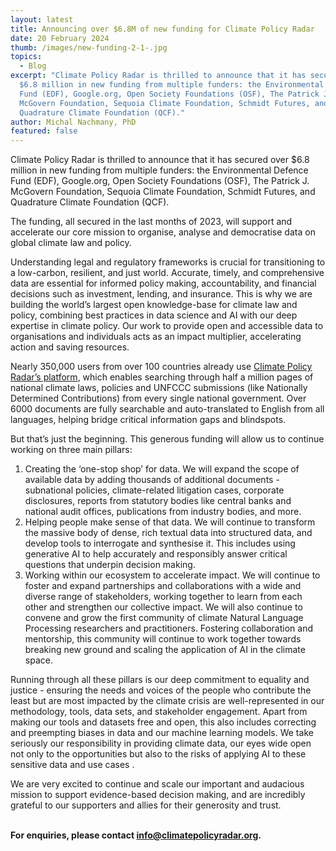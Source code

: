 ```yaml
---
layout: latest
title: Announcing over $6.8M of new funding for Climate Policy Radar
date: 20 February 2024
thumb: /images/new-funding-2-1-.jpg
topics:
  - Blog
excerpt: "Climate Policy Radar is thrilled to announce that it has secured over
  $6.8 million in new funding from multiple funders: the Environmental Defence
  Fund (EDF), Google.org, Open Society Foundations (OSF), The Patrick J.
  McGovern Foundation, Sequoia Climate Foundation, Schmidt Futures, and
  Quadrature Climate Foundation (QCF)."
author: Michal Nachmany, PhD
featured: false
---
```

Climate Policy Radar is thrilled to announce that it has secured over $6.8 million in new funding from multiple funders: the Environmental Defence Fund (EDF), Google.org, Open Society Foundations (OSF), The Patrick J. McGovern Foundation, Sequoia Climate Foundation, Schmidt Futures, and Quadrature Climate Foundation (QCF).



The funding, all secured in the last months of 2023, will support and accelerate our core mission to organise, analyse and democratise data on global climate law and policy.



Understanding legal and regulatory frameworks is crucial for transitioning to a low-carbon, resilient, and just world. Accurate, timely, and comprehensive data are essential for informed policy making, accountability, and financial decisions such as investment, lending, and insurance. This is why we are building the world’s largest open knowledge-base for climate law and policy, combining best practices in data science and AI with our deep expertise in climate policy. Our work to provide open and accessible data to organisations and individuals acts as an impact multiplier, accelerating action and saving resources.



Nearly 350,000 users from over 100 countries already use [Climate Policy Radar’s platform](http://app.climatepolicyradar.org), which enables searching through half a million pages of national climate laws, policies and UNFCCC submissions (like Nationally Determined Contributions) from every single national government. Over 6000 documents are fully searchable and auto-translated to English from all languages, helping bridge critical information gaps and blindspots. 



But that’s just the beginning. This generous funding will allow us to continue working on three main pillars:



1. Creating the ‘one-stop shop’ for data. We will expand the scope of available data by adding thousands of additional documents - subnational policies, climate-related litigation cases, corporate disclosures, reports from statutory bodies like central banks and national audit offices, publications from industry bodies, and more.
2. Helping people make sense of that data. We will continue to transform the massive body of dense, rich textual data into structured data, and develop tools to interrogate and synthesise it. This includes using generative AI to help accurately and responsibly answer critical questions that underpin decision making. 
3. Working within our ecosystem to accelerate impact. We will continue to foster and expand partnerships and collaborations with a wide and diverse range of stakeholders, working together to learn from each other and strengthen our collective impact. We will also continue to convene and grow the first community of climate Natural Language Processing researchers and practitioners. Fostering collaboration and mentorship, this community will continue to work together towards breaking new ground and scaling the application of AI in the climate space. 



Running through all these pillars is our deep commitment to equality and justice - ensuring the needs and voices of the people who contribute the least but are most impacted by the climate crisis are well-represented in our methodology, tools, data sets, and stakeholder engagement. Apart from making our tools and datasets free and open, this also includes correcting and preempting biases in data and our machine learning models. We take seriously our responsibility in providing climate data, our eyes wide open not only to the opportunities but also to the risks of applying AI to these sensitive data and use cases .



We are very excited to continue and scale our important and audacious mission to support evidence-based decision making, and are incredibly grateful to our supporters and allies for their generosity and trust.  

**\
For enquiries, please contact [info@climatepolicyradar.org](mailto:info@climatepolicyradar.org).**

<!--EndFragment-->